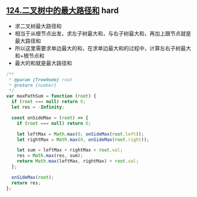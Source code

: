 ## [124.二叉树中的最大路径和](https://leetcode.cn/problems/binary-tree-maximum-path-sum/) <Badge type="error">hard</Badge>

- 求二叉树最大路径和
- 相当于从根节点出发，求左子树最大和，与右子树最大和，再加上跟节点就是最大路径和
- 所以这里需要求单边最大的和，在求单边最大和的过程中，计算左右子树最大和+根节点和
- 最大的和就是最大路径和

```js
/**
 * @param {TreeNode} root
 * @return {number}
 */
var maxPathSum = function (root) {
  if (root === null) return 0;
  let res = -Infinity;

  const onSideMax = (root) => {
    if (root === null) return 0;

    let leftMax = Math.max(0, onSideMax(root.left));
    let rightMax = Math.max(0, onSideMax(root.right));

    let sum = leftMax + rightMax + root.val;
    res = Math.max(res, sum);
    return Math.max(leftMax, rightMax) + root.val;
  };

  onSideMax(root);
  return res;
};
```
